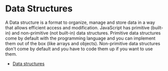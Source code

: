 # Data Structures

A Data structure is a format to organize, manage and store data in a way that allows efficient access and modification. JavaScript has primitive (built-in) and non-primitive (not built-in) data structures. Primitive data structures come by default with the programming language and you can implement them out of the box (like arrays and objects). Non-primitive data structures don't come by default and you have to code them up if you want to use them.

- [ Data structures](https://www.freecodecamp.org/news/data-structures-in-javascript-with-examples/#what-is-a-data-structure)
